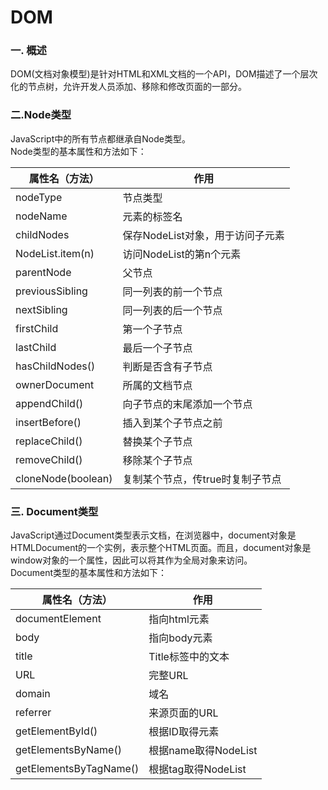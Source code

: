 # DOM

### 一. 概述
DOM(文档对象模型)是针对HTML和XML文档的一个API，DOM描述了一个层次化的节点树，允许开发人员添加、移除和修改页面的一部分。

### 二.Node类型
JavaScript中的所有节点都继承自Node类型。  
Node类型的基本属性和方法如下：

属性名（方法）|作用
---|---
nodeType|节点类型
nodeName|元素的标签名
childNodes|保存NodeList对象，用于访问子元素
NodeList.item(n)|访问NodeList的第n个元素
parentNode|父节点
previousSibling|同一列表的前一个节点
nextSibling|同一列表的后一个节点
firstChild|第一个子节点
lastChild|最后一个子节点
hasChildNodes()|判断是否含有子节点
ownerDocument|所属的文档节点
appendChild()|向子节点的末尾添加一个节点
insertBefore()|插入到某个子节点之前
replaceChild()|替换某个子节点
removeChild()|移除某个子节点
cloneNode(boolean)|复制某个节点，传true时复制子节点

### 三. Document类型
JavaScript通过Document类型表示文档，在浏览器中，document对象是HTMLDocument的一个实例，表示整个HTML页面。而且，document对象是window对象的一个属性，因此可以将其作为全局对象来访问。  
Document类型的基本属性和方法如下：

属性名（方法）|作用
---|---
documentElement|指向html元素
body|指向body元素
title|Title标签中的文本
URL|完整URL
domain|域名
referrer|来源页面的URL
getElementById()|根据ID取得元素
getElementsByName()|根据name取得NodeList
getElementsByTagName()|根据tag取得NodeList

